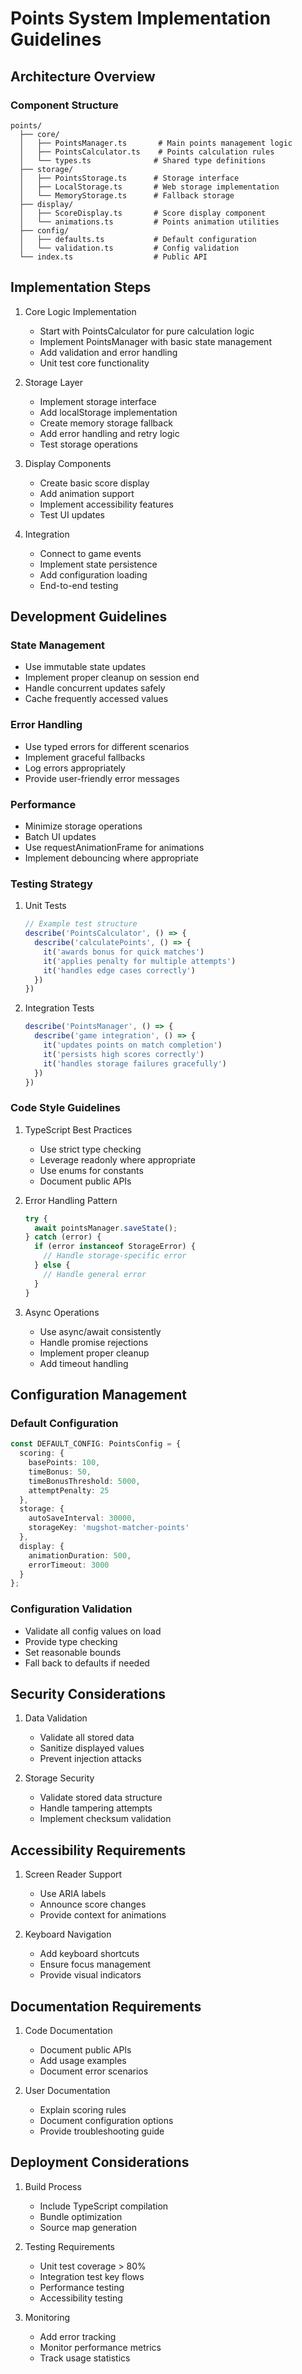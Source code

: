# Points System Implementation Guidelines

## Architecture Overview

### Component Structure
```
points/
  ├── core/
  │   ├── PointsManager.ts       # Main points management logic
  │   ├── PointsCalculator.ts    # Points calculation rules
  │   └── types.ts              # Shared type definitions
  ├── storage/
  │   ├── PointsStorage.ts      # Storage interface
  │   ├── LocalStorage.ts       # Web storage implementation
  │   └── MemoryStorage.ts      # Fallback storage
  ├── display/
  │   ├── ScoreDisplay.ts       # Score display component
  │   └── animations.ts         # Points animation utilities
  ├── config/
  │   ├── defaults.ts           # Default configuration
  │   └── validation.ts         # Config validation
  └── index.ts                  # Public API
```

## Implementation Steps

1. Core Logic Implementation
   - Start with PointsCalculator for pure calculation logic
   - Implement PointsManager with basic state management
   - Add validation and error handling
   - Unit test core functionality

2. Storage Layer
   - Implement storage interface
   - Add localStorage implementation
   - Create memory storage fallback
   - Add error handling and retry logic
   - Test storage operations

3. Display Components
   - Create basic score display
   - Add animation support
   - Implement accessibility features
   - Test UI updates

4. Integration
   - Connect to game events
   - Implement state persistence
   - Add configuration loading
   - End-to-end testing

## Development Guidelines

### State Management
- Use immutable state updates
- Implement proper cleanup on session end
- Handle concurrent updates safely
- Cache frequently accessed values

### Error Handling
- Use typed errors for different scenarios
- Implement graceful fallbacks
- Log errors appropriately
- Provide user-friendly error messages

### Performance
- Minimize storage operations
- Batch UI updates
- Use requestAnimationFrame for animations
- Implement debouncing where appropriate

### Testing Strategy

1. Unit Tests
   ```typescript
   // Example test structure
   describe('PointsCalculator', () => {
     describe('calculatePoints', () => {
       it('awards bonus for quick matches')
       it('applies penalty for multiple attempts')
       it('handles edge cases correctly')
     })
   })
   ```

2. Integration Tests
   ```typescript
   describe('PointsManager', () => {
     describe('game integration', () => {
       it('updates points on match completion')
       it('persists high scores correctly')
       it('handles storage failures gracefully')
     })
   })
   ```

### Code Style Guidelines

1. TypeScript Best Practices
   - Use strict type checking
   - Leverage readonly where appropriate
   - Use enums for constants
   - Document public APIs

2. Error Handling Pattern
   ```typescript
   try {
     await pointsManager.saveState();
   } catch (error) {
     if (error instanceof StorageError) {
       // Handle storage-specific error
     } else {
       // Handle general error
     }
   }
   ```

3. Async Operations
   - Use async/await consistently
   - Handle promise rejections
   - Implement proper cleanup
   - Add timeout handling

## Configuration Management

### Default Configuration
```typescript
const DEFAULT_CONFIG: PointsConfig = {
  scoring: {
    basePoints: 100,
    timeBonus: 50,
    timeBonusThreshold: 5000,
    attemptPenalty: 25
  },
  storage: {
    autoSaveInterval: 30000,
    storageKey: 'mugshot-matcher-points'
  },
  display: {
    animationDuration: 500,
    errorTimeout: 3000
  }
};
```

### Configuration Validation
- Validate all config values on load
- Provide type checking
- Set reasonable bounds
- Fall back to defaults if needed

## Security Considerations

1. Data Validation
   - Validate all stored data
   - Sanitize displayed values
   - Prevent injection attacks

2. Storage Security
   - Validate stored data structure
   - Handle tampering attempts
   - Implement checksum validation

## Accessibility Requirements

1. Screen Reader Support
   - Use ARIA labels
   - Announce score changes
   - Provide context for animations

2. Keyboard Navigation
   - Add keyboard shortcuts
   - Ensure focus management
   - Provide visual indicators

## Documentation Requirements

1. Code Documentation
   - Document public APIs
   - Add usage examples
   - Document error scenarios

2. User Documentation
   - Explain scoring rules
   - Document configuration options
   - Provide troubleshooting guide

## Deployment Considerations

1. Build Process
   - Include TypeScript compilation
   - Bundle optimization
   - Source map generation

2. Testing Requirements
   - Unit test coverage > 80%
   - Integration test key flows
   - Performance testing
   - Accessibility testing

3. Monitoring
   - Add error tracking
   - Monitor performance metrics
   - Track usage statistics